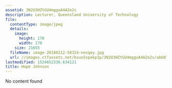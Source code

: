 ```yaml
---
assetid: 3N2U3HZtGU4mgguA4A2e2s
description: Lecturer, Queensland University of Technology
file:
  contentType: image/jpeg
  details:
    image:
      height: 170
      width: 170
    size: 21655
  fileName: image-20180212-58324-nexqey.jpg
  url: //images.ctfassets.net/bsux5spekp1p/3N2U3HZtGU4mgguA4A2e2s/abb073f77a747512b11a5bc40641020f/image-20180212-58324-nexqey.jpg
lastmodified: 1524652336.634121
title: Hope Johnson
---
```

No content found